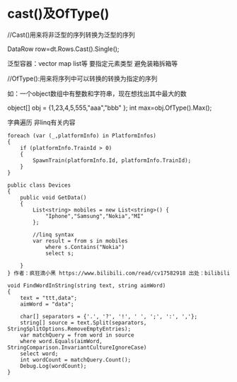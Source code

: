 # cast<T>()及OfType<T>()

//Cast<T>()用来将非泛型的序列转换为泛型的序列

DataRow row=dt.Rows.Cast<DataRow>().Single();



泛型容器：vector map list等 要指定元素类型 避免装箱拆箱等



//OfType<T>():用来将序列中可以转换的转换为指定的序列

如：一个object数组中有整数和字符串，现在想找出其中最大的数

object[] obj = {1,23,4,5,555,"aaa","bbb" };
      int max=obj.OfType<int>().Max();


字典遍历 非linq有关内容

```
foreach (var (_,platformInfo) in PlatformInfos)
{
    if (platformInfo.TrainId > 0)
    {
        SpawnTrain(platformInfo.Id, platformInfo.TrainId);
    }
}
```





```
public class Devices
{
    public void GetData()
    {
        List<string> mobiles = new List<string>() {
            "Iphone","Samsung","Nokia","MI"
        };

        //linq syntax
        var result = from s in mobiles
            where s.Contains("Nokia")
            select s;

    }
} 作者：疯狂滴小黑 https://www.bilibili.com/read/cv17582918 出处：bilibili
```





```
void FindWordInString(string text, string aimWord)
{
    text = "ttt,data";
    aimWord = "data";
    
    char[] separators = {'.', '?', '!', ' ', ';', ':', ','};
    string[] source = text.Split(separators, StringSplitOptions.RemoveEmptyEntries);
    var matchQuery = from word in source
    where word.Equals(aimWord, StringComparison.InvariantCultureIgnoreCase)
    select word;
    int wordCount = matchQuery.Count();
    Debug.Log(wordCount);
}
```



